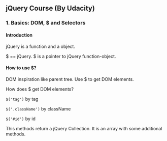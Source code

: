 ## jQuery Course (By Udacity)

### 1. Basics: DOM, $ and Selectors

#### Introduction

jQuery is a function and a object.

$ == jQuery. $ is a pointer to jQuery function-object.

#### How to use $?

DOM inspiration like parent tree. Use $ to get DOM elements.

How does $ get DOM elements?

```$('tag')``` by tag

```$('.className')``` by className

```$('#id')``` by id

This methods  return a jQuery Collection. It is an array with some additional methods.

